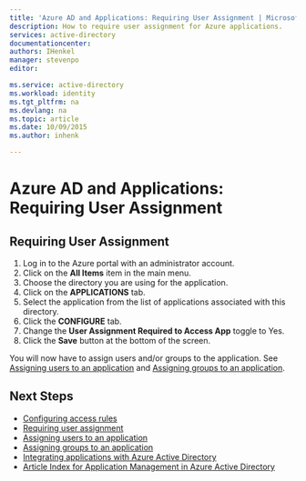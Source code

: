 ```yaml
---
title: 'Azure AD and Applications: Requiring User Assignment | Microsoft Azure'
description: How to require user assignment for Azure applications.
services: active-directory
documentationcenter: 
authors: IHenkel
manager: stevenpo
editor: 

ms.service: active-directory
ms.workload: identity
ms.tgt_pltfrm: na
ms.devlang: na
ms.topic: article
ms.date: 10/09/2015
ms.author: inhenk

---
```

# Azure AD and Applications: Requiring User Assignment
## Requiring User Assignment
1. Log in to the Azure portal with an administrator account.
2. Click on the **All Items** item in the main menu.
3. Choose the directory you are using for the application.
4. Click on the **APPLICATIONS** tab.
5. Select the application from the list of applications associated with this directory.
6. Click the **CONFIGURE** tab.
7. Change the **User Assignment Required to Access App** toggle to Yes.
8. Click the **Save** button at the bottom of the screen.

You will now have to assign users and/or groups to the application. See [Assigning users to an application](active-directory-guiding-developers-assigning-users.md) and [Assigning groups to an application](active-directory-guiding-developers-assigning-groups.md).

## Next Steps
- [Configuring access rules](active-directory-conditional-access-azuread-connected-apps.md)
- [Requiring user assignment](active-directory-applications-guiding-developers-requiring-user-assignment.md)
- [Assigning users to an application](active-directory-applications-guiding-developers-assigning-users.md)
- [Assigning groups to an application](active-directory-applications-guiding-developers-assigning-groups.md)
- [Integrating applications with Azure Active Directory](active-directory-integrating-applications.md)
- [Article Index for Application Management in Azure Active Directory](active-directory-apps-index.md)


